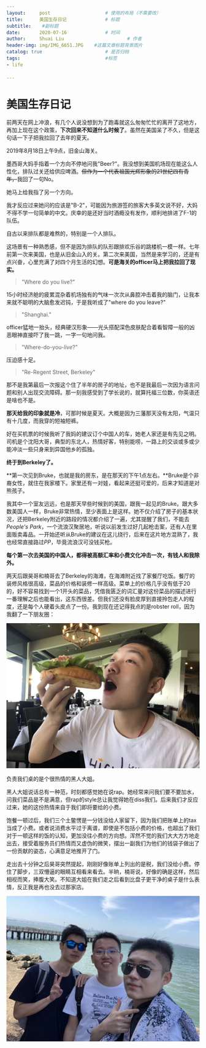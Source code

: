 ```yaml
---
layout:     post   				    # 使用的布局（不需要改）
title:      美国生存日记 				# 标题 
subtitle:    #副标题
date:       2020-07-16 				# 时间
author:     Shuai Liu 						# 作者
header-img: img/IMG_6651.JPG 	#这篇文章标题背景图片
catalog: true 						# 是否归档
tags:								#标签
- life

---
```


# 美国生存日记

前两天在网上冲浪，有几个人说没想到为了跑毒就这么匆匆忙忙的离开了这地方，再加上现在这个政策，**下次回来不知道什么时候了**。虽然在美国呆了不久，但是这句话一下子把我拉回了去年的夏天。

2019年8月18日上午9点，旧金山海关。

墨西哥大妈手指着一个方向不停地问我"Beer?"。我没想到美国机场现在能这么人性化，排队过关还给供应啤酒。~~但作为一个代表祖国光辉形象的21世纪四有青年，~~我回了一句No。

她马上给我指了另一个方向。

我才反应过来她问的应该是"B-2"，可能因为旅游签的旅客大多英文说不好，大妈不得不学一句简单的中文。庆幸的是还好当时酒瘾没有发作，顺利地排进了F-1的队伍。

自古以来排队都是难熬的，特别是一个人排队。

这场景有一种熟悉感，但不是因为排队的队形跟排欢乐谷的跳楼机一模一样。七年前第一次来美国，也是从旧金山入的关。第二次来美国，当然是来学习的，还是有点兴奋，心里充满了对四个月生活的幻想。**可是海关的officer马上把我拉回了现实。**

> "Where do you live?"

15小时经济舱的疲累混杂着机场独有的气味一次次从鼻腔冲击着我的脑门，让我本来就不聪明的大脑愈发迟钝，于是我听成了"where do you leave?"

> "Shanghai."

officer猛地一抬头，经典硬汉形象——光头搭配深色皮肤配合着看智障一般的凶恶眼神直接吓了我一跳，一字一句地问我。

> "Where-do-you-*live*?"

压迫感十足。

> "Re-Regent Street, Berkeley"

那不是我第最后一次报这个住了半年的房子的地址，也不是我最后一次因为语言问题和别人出现交流障碍。那一刻我感受到了学长说的，就算托福三位数，你英语还是啥也不是。

**那天给我的印象就是冷**，可那时候是夏天。大概是因为三藩那天没有太阳，气温只有十几度，而我穿的短袖短裤。

好在买机票的时候我听了我妈的建议订个中国人的车，她老人家还是有先见之明。司机是个沈阳大哥，典型的东北人，热情好客，特别能唠，一路上的交谈或多或少能冲淡一些只身来到异国他乡的孤独。

**终于到Berkeley了。**

**第一次见到Bruke，也就是我的房东，是在那天的下午1点左右。**Bruke是个非裔女性，就住在我家楼下。家里还有一对娃，看起来还挺可爱的，后来才知道是对熊孩子。

我其中一个室友远远，也是那天早些时候到的美国，跟我一起见的Bruke。跟大多数美国人一样，Bruke非常热情，至少表面上是这样。她不仅介绍了房子的基本状况，还把Berkeley附近的路段的情况都介绍了一遍，尤其提醒了我们，不能去*People's Park*，一个流浪汉聚居地，听说以前发生过好几起枪击案，还有人在里面贩卖毒品。一开始还听从Bruke的建议在这儿绕行，后来在这片地方混熟了，我也经常直接路过*PP*，毕竟流浪汉可没钱买枪。

**每个第一次去美国的中国人，都得被高额汇率和小费文化冲击一次，有钱人和我除外。**

两天后跟昊哥和楠哥去了Berkeley的海滩，在海滩附近找了家餐厅吃饭。餐厅的装修风格很高级，菜品的价格和装修一样高级。菜单上的价格几乎没有低于20的，好不容易找到一个1开头的菜品，凭借我匮乏的词汇量对这份菜品的描述进行一番理解之后也能看出，这东西很差。但我们还没有脸皮厚到直接拎包走人的程度，还是每个人硬着头皮点了一份。我到现在还记得我点的是robster roll，因为我翻了一下朋友圈：

![IMG_6650](https://raw.githubusercontent.com/PiaoLiangLiu/PiaoLiangLiu.github.io/master/_posts/_post_img/IMG_6650.JPG)

负责我们桌的是个很热情的黑人大姐。

黑人大姐说话总有一种范，时刻都感觉她在说rap。她经常来问我们要不要加水，问我们菜品是不是满意，但rap的style总让我觉得她在diss我们。后来我们才反应过来，她的这份热情来自于我们即将要给的小费。

饱餐一顿过后，我们三个土鳖愣是一分钱没给人家留下，因为我们把账单上的tax当成了小费。或者说消费水平过于离谱，即使是不包括小费的价格，也超出了我们对于一顿这样的饭的认知，更加没往小费的方向想。浑然不觉的我们大大方方地走出去，接受着服务员们热情而又虚伪的微笑，摆出一副我们为他们的钱袋子做出了一份贡献的姿态，心满意足地推开了门。

走出去十分钟之后昊哥突然提起，刚刚好像账单上列出的是税，我们没给小费。停住了脚步，三双懵逼的眼睛互相看来看去。半晌，楠哥说，好像的确是这样，然后相视而笑，捧腹大笑。不知道大姐在我们走之后看到比盘子更干净的桌子是什么表情，反正我是再也没去过那家店。

![IMG_6652](https://raw.githubusercontent.com/PiaoLiangLiu/PiaoLiangLiu.github.io/master/_posts/_post_img/IMG_6652.JPG)
